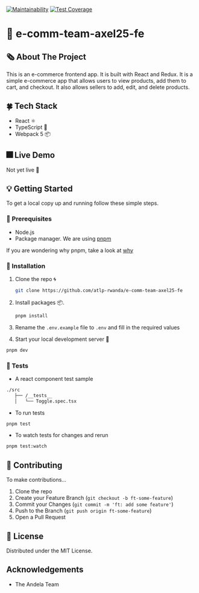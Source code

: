 [![Maintainability](https://api.codeclimate.com/v1/badges/20d51cd4e31a23e6ab85/maintainability)](https://codeclimate.com/github/atlp-rwanda/e-comm-team-axel25-fe/maintainability)
[![Test Coverage](https://api.codeclimate.com/v1/badges/20d51cd4e31a23e6ab85/test_coverage)](https://codeclimate.com/github/atlp-rwanda/e-comm-team-axel25-fe/test_coverage)
# 🛒 e-comm-team-axel25-fe

## 🗞️ About The Project

This is an e-commerce frontend app. It is built with React and Redux. It is a simple e-commerce app that allows users to view products, add them to cart, and checkout. It also allows sellers to add, edit, and delete products.

## 🍀 Tech Stack

- React ⚛
- TypeScript 🦕
- Webpack 5 📦

<!-- LIVE DEMO -->

## 🎆 Live Demo

Not yet live 🙂

<!-- GETTING STARTED -->

## 💡 Getting Started

To get a local copy up and running follow these simple steps.

### 🚨 Prerequisites

- Node.js
- Package manager. We are using [pnpm](https://pnpm.io/)

If you are wondering why pnpm, take a look at [why](https://www.atatus.com/blog/npm-vs-yarn-vs-pnpm/)

### 🔩 Installation

1. Clone the repo 🌀

   ```sh
   git clone https://github.com/atlp-rwanda/e-comm-team-axel25-fe
   ```

2. Install packages 📦.

   ```sh
   pnpm install
   ```

3. Rename the `.env.example` file to `.env` and fill in the required values

4. Start your local development server 🌅

```sh
pnpm dev
```

### 🧪 Tests

- A react component test sample

```sh
./src
   ├── /__tests__
   │   └── Toggle.spec.tsx
```

- To run tests

```sh
pnpm test
```

- To watch tests for changes and rerun

```sh
pnpm test:watch
```

<!-- CONTRIBUTING -->

## 🎨 Contributing

To make contributions...

1. Clone the repo
1. Create your Feature Branch (`git checkout -b ft-some-feature`)
1. Commit your Changes (`git commit -m 'ft: add some feature'`)
1. Push to the Branch (`git push origin ft-some-feature`)
1. Open a Pull Request

<!-- LICENSE -->

## 🪪 License

Distributed under the MIT License.

<!-- CONTACT -->

<!-- ACKNOWLEDGEMENTS -->

## Acknowledgements

- The Andela Team
